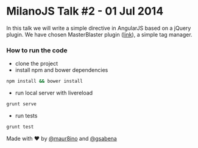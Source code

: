 # MilanoJS Talk #2 - 01 Jul 2014 #

In this talk we will write a simple directive in AngularJS based on a jQuery plugin.
We have chosen MasterBlaster plugin ([link](https://github.com/aef-/jquery.masterblaster)), a simple tag manager.

### How to run the code ###

* clone the project
* install npm and bower dependencies
```bash
npm install && bower install
```
* run local server with livereload
```bash
grunt serve
```
* run tests
```bash
grunt test
```

Made with :heart: by [@maur8ino](https://github.com/maur8ino) and [@gsabena](https://github.com/gsabena)
